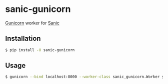 # sanic-gunicorn

[Gunicorn](http://gunicorn.org/) worker for [Sanic](https://github.com/channelcat/sanic)

## Installation

```bash
$ pip install -U sanic-gunicorn
```

## Usage

```bash
$ gunicorn --bind localhost:8000 --worker-class sanic_gunicorn.Worker your_app_module:app
```
